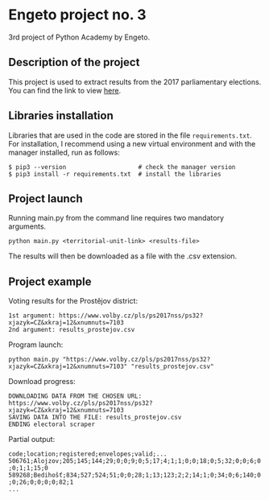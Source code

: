 # Engeto project no. 3

3rd project of Python Academy by Engeto.

## Description of the project

This project is used to extract results from the 2017 parliamentary elections. You can find the link to view [here](https://www.volby.cz/pls/ps2017nss/ps3?xjazyk=CZ).

## Libraries installation

Libraries that are used in the code are stored in the file `requirements.txt`. For installation, I recommend using a new virtual environment and with the manager installed, run as follows:

`$ pip3 --version                    # check the manager version`  
`$ pip3 install -r requirements.txt  # install the libraries`

## Project launch

Running main.py from the command line requires two mandatory arguments.

`python main.py <territorial-unit-link> <results-file>`

The results will then be downloaded as a file with the .csv extension.

## Project example

Voting results for the Prostějov district:

`1st argument: https://www.volby.cz/pls/ps2017nss/ps32?xjazyk=CZ&xkraj=12&xnumnuts=7103`  
`2nd argument: results_prostejov.csv`

Program launch:

`python main.py "https://www.volby.cz/pls/ps2017nss/ps32?xjazyk=CZ&xkraj=12&xnumnuts=7103" "results_prostejov.csv"`

Download progress:

`DOWNLOADING DATA FROM THE CHOSEN URL: https://www.volby.cz/pls/ps2017nss/ps32?xjazyk=CZ&xkraj=12&xnumnuts=7103`  
`SAVING DATA INTO THE FILE: results_prostejov.csv`  
`ENDING electoral scraper`

Partial output:

`code;location;registered;envelopes;valid;...`  
`506761;Alojzov;205;145;144;29;0;0;9;0;5;17;4;1;1;0;0;18;0;5;32;0;0;6;0;0;1;1;15;0`  
`589268;Bedihošť;834;527;524;51;0;0;28;1;13;123;2;2;14;1;0;34;0;6;140;0;0;26;0;0;0;0;82;1`  
`...`